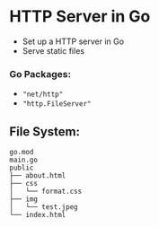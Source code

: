 # HTTP Server in Go

- Set up a HTTP server in Go
- Serve static files 

### Go Packages:
- ```"net/http"```
- ```"http.FileServer"```

## File System: 
```
go.mod
main.go
public
├── about.html
├── css
│   └── format.css
├── img
│   └── test.jpeg
└── index.html
```